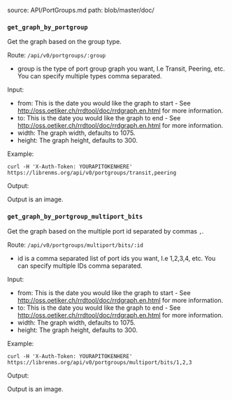 source: API/PortGroups.md
path: blob/master/doc/

### `get_graph_by_portgroup`

Get the graph based on the group type.

Route: `/api/v0/portgroups/:group`

- group is the type of port group graph you want, I.e Transit,
  Peering, etc. You can specify multiple types comma separated.

Input:

- from: This is the date you would like the graph to start - See
  <http://oss.oetiker.ch/rrdtool/doc/rrdgraph.en.html> for more information.
- to: This is the date you would like the graph to end - See
  <http://oss.oetiker.ch/rrdtool/doc/rrdgraph.en.html> for more information.
- width: The graph width, defaults to 1075.
- height: The graph height, defaults to 300.

Example:

```curl
curl -H 'X-Auth-Token: YOURAPITOKENHERE' https://librenms.org/api/v0/portgroups/transit,peering
```

Output:

Output is an image.

### `get_graph_by_portgroup_multiport_bits`

Get the graph based on the multiple port id separated by commas `,`.

Route: `/api/v0/portgroups/multiport/bits/:id`

- id is a comma separated list of port ids you want, I.e 1,2,3,4,
  etc. You can specify multiple IDs comma separated.

Input:

- from: This is the date you would like the graph to start - See
  <http://oss.oetiker.ch/rrdtool/doc/rrdgraph.en.html> for more information.
- to: This is the date you would like the graph to end - See
  <http://oss.oetiker.ch/rrdtool/doc/rrdgraph.en.html> for more information.
- width: The graph width, defaults to 1075.
- height: The graph height, defaults to 300.

Example:

```curl
curl -H 'X-Auth-Token: YOURAPITOKENHERE' https://librenms.org/api/v0/portgroups/multiport/bits/1,2,3
```

Output:

Output is an image.
